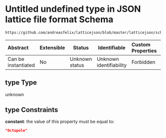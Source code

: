# Untitled undefined type in JSON lattice file format Schema

```txt
https://github.com/andreasfelix/latticejson/blob/master/latticejson/schema.json#/definitions/Octupole/properties/type
```




| Abstract            | Extensible | Status         | Identifiable            | Custom Properties | Additional Properties | Access Restrictions | Defined In                                              |
| :------------------ | ---------- | -------------- | ----------------------- | :---------------- | --------------------- | ------------------- | ------------------------------------------------------- |
| Can be instantiated | No         | Unknown status | Unknown identifiability | Forbidden         | Allowed               | none                | [schema.json\*](out/schema.json "open original schema") |

## type Type

unknown

## type Constraints

**constant**: the value of this property must be equal to:

```json
"Octupole"
```
